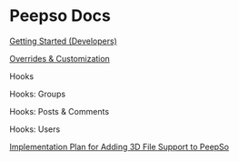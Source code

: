 # Peepso Docs

[Getting Started (Developers)](Peepso%20Docs%20163faa2a7b8a80c5980aeb47abdf6d1a/Getting%20Started%20(Developers)%20163faa2a7b8a801bb278cc8d3c987e71.md)

[Overrides & Customization](Peepso%20Docs%20163faa2a7b8a80c5980aeb47abdf6d1a/Overrides%20&%20Customization%20163faa2a7b8a8098ad0ad765ca0ecd2e.md)

Hooks

Hooks: Groups

Hooks: Posts & Comments

Hooks: Users

[Implementation Plan for Adding 3D File Support to PeepSo](Peepso%20Docs%20163faa2a7b8a80c5980aeb47abdf6d1a/Implementation%20Plan%20for%20Adding%203D%20File%20Support%20to%20%20163faa2a7b8a8089ad27fa2d4b630d81.md)